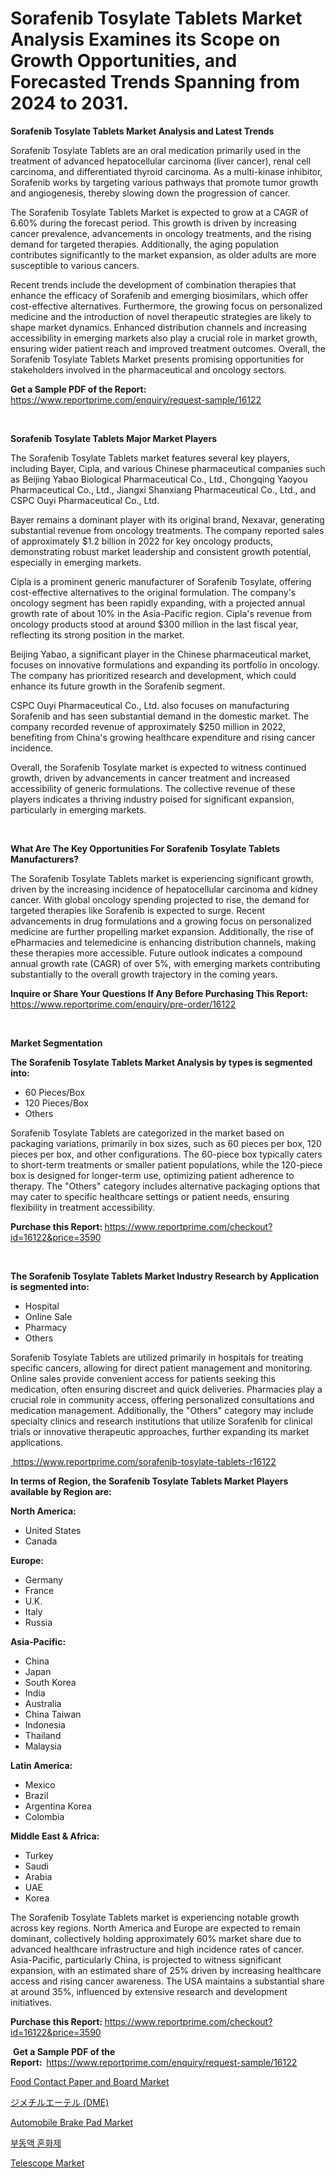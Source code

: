 <p><h1>Sorafenib Tosylate Tablets Market Analysis Examines its Scope on Growth Opportunities, and Forecasted Trends Spanning from 2024 to 2031.</h1></p><p><strong>Sorafenib Tosylate Tablets Market Analysis and Latest Trends</strong></p>
<p><p>Sorafenib Tosylate Tablets are an oral medication primarily used in the treatment of advanced hepatocellular carcinoma (liver cancer), renal cell carcinoma, and differentiated thyroid carcinoma. As a multi-kinase inhibitor, Sorafenib works by targeting various pathways that promote tumor growth and angiogenesis, thereby slowing down the progression of cancer.</p><p>The Sorafenib Tosylate Tablets Market is expected to grow at a CAGR of 6.60% during the forecast period. This growth is driven by increasing cancer prevalence, advancements in oncology treatments, and the rising demand for targeted therapies. Additionally, the aging population contributes significantly to the market expansion, as older adults are more susceptible to various cancers.</p><p>Recent trends include the development of combination therapies that enhance the efficacy of Sorafenib and emerging biosimilars, which offer cost-effective alternatives. Furthermore, the growing focus on personalized medicine and the introduction of novel therapeutic strategies are likely to shape market dynamics. Enhanced distribution channels and increasing accessibility in emerging markets also play a crucial role in market growth, ensuring wider patient reach and improved treatment outcomes. Overall, the Sorafenib Tosylate Tablets Market presents promising opportunities for stakeholders involved in the pharmaceutical and oncology sectors.</p></p>
<p><strong>Get a Sample PDF of the Report:&nbsp;</strong> <a href="https://www.reportprime.com/enquiry/request-sample/16122">https://www.reportprime.com/enquiry/request-sample/16122</a></p>
<p>&nbsp;</p>
<p><strong>Sorafenib Tosylate Tablets Major Market Players</strong></p>
<p><p>The Sorafenib Tosylate Tablets market features several key players, including Bayer, Cipla, and various Chinese pharmaceutical companies such as Beijing Yabao Biological Pharmaceutical Co., Ltd., Chongqing Yaoyou Pharmaceutical Co., Ltd., Jiangxi Shanxiang Pharmaceutical Co., Ltd., and CSPC Ouyi Pharmaceutical Co., Ltd. </p><p>Bayer remains a dominant player with its original brand, Nexavar, generating substantial revenue from oncology treatments. The company reported sales of approximately $1.2 billion in 2022 for key oncology products, demonstrating robust market leadership and consistent growth potential, especially in emerging markets.</p><p>Cipla is a prominent generic manufacturer of Sorafenib Tosylate, offering cost-effective alternatives to the original formulation. The company's oncology segment has been rapidly expanding, with a projected annual growth rate of about 10% in the Asia-Pacific region. Cipla's revenue from oncology products stood at around $300 million in the last fiscal year, reflecting its strong position in the market.</p><p>Beijing Yabao, a significant player in the Chinese pharmaceutical market, focuses on innovative formulations and expanding its portfolio in oncology. The company has prioritized research and development, which could enhance its future growth in the Sorafenib segment.</p><p>CSPC Ouyi Pharmaceutical Co., Ltd. also focuses on manufacturing Sorafenib and has seen substantial demand in the domestic market. The company recorded revenue of approximately $250 million in 2022, benefiting from China's growing healthcare expenditure and rising cancer incidence.</p><p>Overall, the Sorafenib Tosylate market is expected to witness continued growth, driven by advancements in cancer treatment and increased accessibility of generic formulations. The collective revenue of these players indicates a thriving industry poised for significant expansion, particularly in emerging markets.</p></p>
<p>&nbsp;</p>
<p><strong>What Are The Key Opportunities For Sorafenib Tosylate Tablets Manufacturers?</strong></p>
<p><p>The Sorafenib Tosylate Tablets market is experiencing significant growth, driven by the increasing incidence of hepatocellular carcinoma and kidney cancer. With global oncology spending projected to rise, the demand for targeted therapies like Sorafenib is expected to surge. Recent advancements in drug formulations and a growing focus on personalized medicine are further propelling market expansion. Additionally, the rise of ePharmacies and telemedicine is enhancing distribution channels, making these therapies more accessible. Future outlook indicates a compound annual growth rate (CAGR) of over 5%, with emerging markets contributing substantially to the overall growth trajectory in the coming years.</p></p>
<p><strong>Inquire or Share Your Questions If Any Before Purchasing This Report:</strong> <a href="https://www.reportprime.com/enquiry/pre-order/16122">https://www.reportprime.com/enquiry/pre-order/16122</a></p>
<p>&nbsp;</p>
<p><strong>Market Segmentation</strong></p>
<p><strong>The Sorafenib Tosylate Tablets Market Analysis by types is segmented into:</strong></p>
<p><ul><li>60 Pieces/Box</li><li>120 Pieces/Box</li><li>Others</li></ul></p>
<p><p>Sorafenib Tosylate Tablets are categorized in the market based on packaging variations, primarily in box sizes, such as 60 pieces per box, 120 pieces per box, and other configurations. The 60-piece box typically caters to short-term treatments or smaller patient populations, while the 120-piece box is designed for longer-term use, optimizing patient adherence to therapy. The "Others" category includes alternative packaging options that may cater to specific healthcare settings or patient needs, ensuring flexibility in treatment accessibility.</p></p>
<p><strong>Purchase this Report:&nbsp;</strong><a href="https://www.reportprime.com/checkout?id=16122&price=3590">https://www.reportprime.com/checkout?id=16122&price=3590</a></p>
<p>&nbsp;</p>
<p><strong>The Sorafenib Tosylate Tablets Market Industry Research by Application is segmented into:</strong></p>
<p><ul><li>Hospital</li><li>Online Sale</li><li>Pharmacy</li><li>Others</li></ul></p>
<p><p>Sorafenib Tosylate Tablets are utilized primarily in hospitals for treating specific cancers, allowing for direct patient management and monitoring. Online sales provide convenient access for patients seeking this medication, often ensuring discreet and quick deliveries. Pharmacies play a crucial role in community access, offering personalized consultations and medication management. Additionally, the "Others" category may include specialty clinics and research institutions that utilize Sorafenib for clinical trials or innovative therapeutic approaches, further expanding its market applications.</p></p>
<p><a href="https://www.reportprime.com/sorafenib-tosylate-tablets-r16122">&nbsp;https://www.reportprime.com/sorafenib-tosylate-tablets-r16122</a></p>
<p><strong>In terms of Region, the Sorafenib Tosylate Tablets Market Players available by Region are:</strong></p>
<p>
    <p> <strong> North America: </strong>
        <ul>
            <li>United States</li>
            <li>Canada</li>
        </ul>
        </p> 
    <p> <strong> Europe: </strong>
        <ul>
            <li>Germany</li>
            <li>France</li>
            <li>U.K.</li>
            <li>Italy</li>
            <li>Russia</li>
        </ul>
        </p> 
    <p> <strong> Asia-Pacific: </strong>
        <ul>
            <li>China</li>
            <li>Japan</li>
            <li>South Korea</li>
            <li>India</li>
            <li>Australia</li>
            <li>China Taiwan</li>
            <li>Indonesia</li>
            <li>Thailand</li>
            <li>Malaysia</li>
        </ul>
        </p> 
    <p> <strong> Latin America: </strong>
        <ul>
            <li>Mexico</li>
            <li>Brazil</li>
            <li>Argentina Korea</li>
            <li>Colombia</li>
        </ul>
        </p> 
    <p> <strong> Middle East & Africa: </strong>
        <ul>
            <li>Turkey</li>
            <li>Saudi</li>
            <li>Arabia</li>
            <li>UAE</li>
            <li>Korea</li>
        </ul>
    </p>
    </p>
<p><p>The Sorafenib Tosylate Tablets market is experiencing notable growth across key regions. North America and Europe are expected to remain dominant, collectively holding approximately 60% market share due to advanced healthcare infrastructure and high incidence rates of cancer. Asia-Pacific, particularly China, is projected to witness significant expansion, with an estimated share of 25% driven by increasing healthcare access and rising cancer awareness. The USA maintains a substantial share at around 35%, influenced by extensive research and development initiatives.</p></p>
<p><strong>Purchase this Report: </strong><a href="https://www.reportprime.com/checkout?id=16122&price=3590">https://www.reportprime.com/checkout?id=16122&price=3590</a></p>
<p>&nbsp;<strong>Get a Sample PDF of the Report:&nbsp;&nbsp;</strong><a href="https://www.reportprime.com/enquiry/request-sample/16122">https://www.reportprime.com/enquiry/request-sample/16122</a></p>
<p><strong></strong></p>
<p><p><a href="https://medium.com/@detrasemon7u/the-global-food-contact-paper-and-board-market-identifies-drivers-restraints-opportunities-and-94a84f760f71">Food Contact Paper and Board Market</a></p><p><a href="https://medium.com/@rusty-marie2024/dimethyl-ether-dme-market-%E3%81%AF-%E3%82%B3%E3%82%B9%E3%83%88%E7%AE%A1%E7%90%86%E3%81%A8%E5%8A%B9%E7%8E%87%E5%90%91%E4%B8%8A%E3%82%92%E5%84%AA%E5%85%88%E3%81%97%E3%81%BE%E3%81%99-%E3%81%95%E3%82%89%E3%81%AB-%E5%A0%B1%E5%91%8A%E6%9B%B8%E3%81%AF%E5%B8%82%E5%A0%B4%E3%81%AE%E9%9C%80%E8%A6%81%E9%9D%A2%E3%81%A8%E4%BE%9B%E7%B5%A6%E9%9D%A2%E3%81%AE%E4%B8%A1%E6%96%B9%E3%82%92%E3%82%AB%E3%83%90%E3%83%BC%E3%81%97%E3%81%A6%E3%81%84%E3%81%BE%E3%81%99-dimethyl-ether-16e1fd331d8c?postPublishedType=initial">ジメチルエーテル (DME)</a></p><p><a href="https://issuu.com/reportprime-2/docs/automobile-brake-pad-market-size-20_ffc633cc23a16b">Automobile Brake Pad Market</a></p><p><a href="https://medium.com/@percyhagernes9778/%EC%84%B8%EA%B3%84-antifreeze-admixtures-market-%EC%9D%80-2024%EC%97%90%EC%84%9C-2031%EB%A1%9C-%EC%97%B0%ED%8F%89%EA%B7%A0-%EC%A6%9D%EA%B0%80%EC%9C%A8%EC%9D%84-%EB%B3%B4%EC%9D%BC-%EA%B2%83%EC%9C%BC%EB%A1%9C-%EC%98%88%EC%83%81%EB%90%A9%EB%8B%88%EB%8B%A4-b98494245f59">부동액 혼화제</a></p><p><a href="https://www.linkedin.com/pulse/global-telescope-market-opportunities-forecast-period-from-2024-cfwsc?trackingId=Pk9yihP1RXGFWYxthEw%2FmQ%3D%3D">Telescope Market</a></p></p>